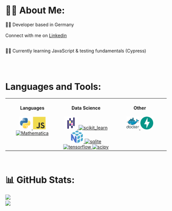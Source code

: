 # 🧑‍🔬 About Me:
👩‍💻 Developer based in Germany<br><br>
Connect with me on [Linkedin](https://www.linkedin.com/in/b-fc/) <br><br>

🔭📖 Currently learning JavaScript & testing fundamentals (Cypress) <br><br>

<br>

# Languages and Tools:
<table><tr>
  <td valign="top" width="33%">
    <div align="center">
      <h4>Languages</h4>
      <a href="https://www.python.org" target="_blank" rel="noreferrer"> <img src="https://raw.githubusercontent.com/devicons/devicon/master/icons/python/python-original.svg" alt="python" width="40" height="40"/> </a>
      <a href="https://developer.mozilla.org/en-US/docs/Web/JavaScript" target="_blank" rel="noreferrer"> <img src="https://raw.githubusercontent.com/devicons/devicon/master/icons/javascript/javascript-original.svg" alt="javascript" width="40" height="40"/></a>
       <a href="https://www.wolfram.com/mathematica" target="_blank" rel="noreferrer"> <img src="https://upload.wikimedia.org/wikipedia/commons/2/20/Mathematica_Logo.svg" alt="Mathematica" width="40" height="40"/></a>
    </div>
  </td>

  <td valign="top" width="33%">
    <div align="center">
    <h4>Data Science</h4>
    <a href="https://pandas.pydata.org/" target="_blank" rel="noreferrer"> <img src="https://raw.githubusercontent.com/devicons/devicon/2ae2a900d2f041da66e950e4d48052658d850630/icons/pandas/pandas-original.svg" alt="pandas" width="40" height="40"/> </a>
    <a href="https://scikit-learn.org/" target="_blank" rel="noreferrer"> <img src="https://upload.wikimedia.org/wikipedia/commons/0/05/Scikit_learn_logo_small.svg" alt="scikit_learn" width="40" height="40"/> </a>
    <a href="https://numpy.org" target="_blank" rel="noreferrer"> <img src="https://github.com/devicons/devicon/blob/master/icons/numpy/numpy-original.svg" alt="numpy" width="40" height="40"/> </a> <a href="https://www.sqlite.org/" target="_blank" rel="noreferrer"> <img src="https://www.vectorlogo.zone/logos/sqlite/sqlite-icon.svg" alt="sqlite" width="40" height="40"/> </a>
    <a href="https://www.tensorflow.org" target="_blank" rel="noreferrer"> <img src="https://www.vectorlogo.zone/logos/tensorflow/tensorflow-icon.svg" alt="tensorflow" width="40" height="40"/> </a>
    <a href="https://scipy.org" target="_blank" rel="noreferrer"> <img src="https://scipy.org/images/logo.svg" alt="scipy" width="40" height="40"/> </a>
    </div>
  </td>

  <td valign="top" width="33%">
    <div align="center">
      <h4>Other</h4>
      <a href="https://www.docker.com/" target="_blank" rel="noreferrer"> <img src="https://raw.githubusercontent.com/devicons/devicon/master/icons/docker/docker-original-wordmark.svg" alt="docker" width="40" height="40"/> </a>
      <a href="https://fastapi.tiangolo.com" target="_blank" rel="noreferrer"> <img src="https://github.com/devicons/devicon/blob/master/icons/fastapi/fastapi-original.svg" alt="fastapi" width="40" height="40"/> </a>
    </div>
  </td></tr>
</table>

<br>


# 📊 GitHub Stats:
![](https://github-readme-stats.vercel.app/api?username=b-fa-ce&theme=radical&hide_border=false&include_all_commits=true&count_private=true)<br/>
![](https://github-readme-stats.vercel.app/api/top-langs/?username=b-fa-ce&theme=radical&hide_border=false&include_all_commits=true&count_private=true&layout=compact)
